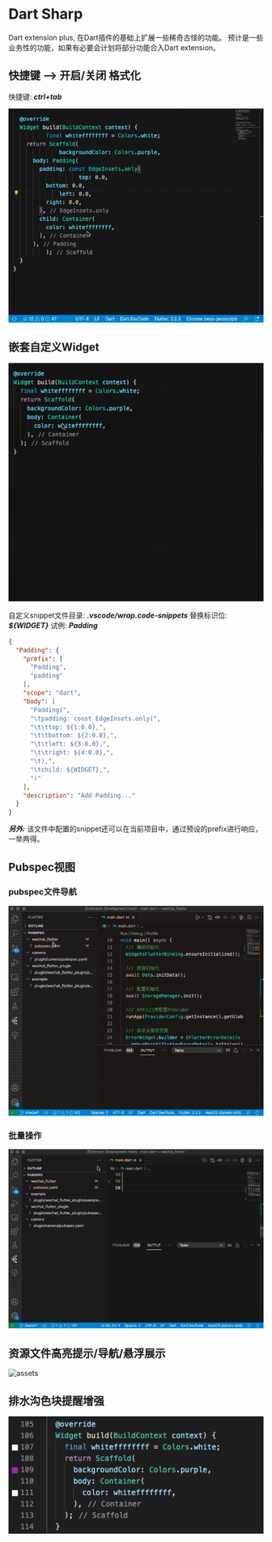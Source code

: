 # Dart Sharp

Dart extension plus, 在Dart插件的基础上扩展一些稀奇古怪的功能。
预计是一些业务性的功能，如果有必要会计划将部分功能合入Dart extension。

## 快捷键 --> 开启/关闭 格式化

快捷键: ***ctrl+tab***

![format](https://raw.githubusercontent.com/Nomeleel/Assets/master/vs_code_extension_collection/markdown/dart_sharp/format.gif)

## 嵌套自定义Widget

![wrap](https://raw.githubusercontent.com/Nomeleel/Assets/master/vs_code_extension_collection/markdown/dart_sharp/wrap.gif)

自定义snippet文件目录: ***.vscode/wrap.code-snippets***
替换标识位: ***${WIDGET}***
试例: ***Padding***
```json
{
  "Padding": {
    "prefix": [
      "Padding",
      "padding"
    ],
    "scope": "dart",
    "body": [
      "Padding(",
      "\tpadding: const EdgeInsets.only(",
      "\t\ttop: ${1:0.0},",
      "\t\tbottom: ${2:0.0},",
      "\t\tleft: ${3:0.0},",
      "\t\tright: ${4:0.0},",
      "\t),",
      "\tchild: ${WIDGET},",
      ")"
    ],
    "description": "Add Padding..."
  }
}
```

***另外:*** 该文件中配置的snippet还可以在当前项目中，通过预设的prefix进行响应，一举两得。

## Pubspec视图

### pubspec文件导航

![pubspec_nav](https://raw.githubusercontent.com/Nomeleel/Assets/master/vs_code_extension_collection/markdown/dart_sharp/pubspec_nav.gif)
### 批量操作

![pubspec](https://raw.githubusercontent.com/Nomeleel/Assets/master/vs_code_extension_collection/markdown/dart_sharp/pubspec.gif)

## 资源文件高亮提示/导航/悬浮展示

![assets](https://raw.githubusercontent.com/Nomeleel/Assets/master/vs_code_extension_collection/markdown/dart_sharp/assets.gif)

## 排水沟色块提醒增强

![color_decoration](https://raw.githubusercontent.com/Nomeleel/Assets/master/vs_code_extension_collection/markdown/dart_sharp/color_decoration.png)